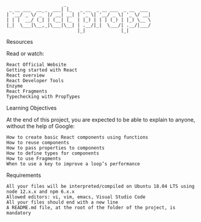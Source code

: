 ```
                     _                               
 _ __ ___  __ _  ___| |_   _ __  _ __ ___  _ __  ___ 
| '__/ _ \/ _` |/ __| __| | '_ \| '__/ _ \| '_ \/ __|
| | |  __/ (_| | (__| |_  | |_) | | | (_) | |_) \__ \
|_|  \___|\__,_|\___|\__| | .__/|_|  \___/| .__/|___/
                          |_|             |_|        
```
Resources

Read or watch:

    React Official Website
    Getting started with React
    React overview
    React Developer Tools
    Enzyme
    React Fragments
    Typechecking with PropTypes

Learning Objectives

At the end of this project, you are expected to be able to explain to anyone, without the help of Google:

    How to create basic React components using functions
    How to reuse components
    How to pass properties to components
    How to define types for components
    How to use Fragments
    When to use a key to improve a loop’s performance

Requirements

    All your files will be interpreted/compiled on Ubuntu 18.04 LTS using node 12.x.x and npm 6.x.x
    Allowed editors: vi, vim, emacs, Visual Studio Code
    All your files should end with a new line
    A README.md file, at the root of the folder of the project, is mandatory
